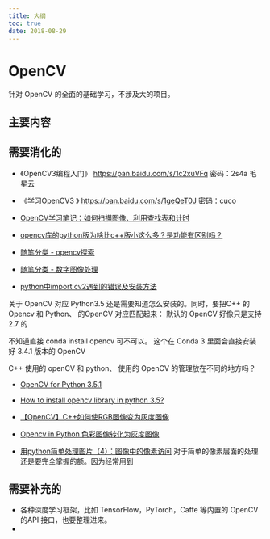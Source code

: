 ```yaml
---
title: 大纲
toc: true
date: 2018-08-29
---
```



# OpenCV

针对 OpenCV 的全面的基础学习，不涉及大的项目。

## 主要内容




## 需要消化的

- 《OpenCV3编程入门》 https://pan.baidu.com/s/1c2xuVFq 密码：2s4a  毛星云
- 《学习OpenCV3 》 https://pan.baidu.com/s/1geQeT0J 密码：cuco

- [OpenCV学习笔记：如何扫描图像、利用查找表和计时](https://blog.csdn.net/linj_m/article/details/10046777)

- [opencv库的python版为啥比c++版小这么多？是功能有区别吗？](https://www.zhihu.com/question/36368424)

- [随笔分类 - opencv探索](https://www.cnblogs.com/skyfsm/category/1000207.html)
- [随笔分类 - 数字图像处理](https://www.cnblogs.com/skyfsm/category/1085234.html)

- [python中import cv2遇到的错误及安装方法](https://blog.csdn.net/yuanlulu/article/details/79017116)

关于 OpenCV 对应 Python3.5 还是需要知道怎么安装的。同时，要把C++ 的 Opencv 和 Python、 的OpenCV 对应匹配起来： 默认的 OpenCV 好像只是支持 2.7 的

不知道直接 conda install opencv 可不可以。 这个在 Conda 3 里面会直接安装好 3.4.1 版本的 OpenCV

C++ 使用的 openCV 和 python、 使用的 OpenCV 的管理放在不同的地方吗？

- [OpenCV for Python 3.5.1](https://stackoverflow.com/questions/35466429/opencv-for-python-3-5-1)
- [How to install opencv library in python 3.5?](https://stackoverflow.com/questions/44898752/how-to-install-opencv-library-in-python-3-5)

- [【OpenCV】C++如何使RGB图像变为灰度图像](https://blog.csdn.net/u014395105/article/details/41308979)
- [Opencv in Python  色彩图像转化为灰度图像](http://blog.sina.com.cn/s/blog_141ce2b810102w033.html)


- [用python简单处理图片（4）：图像中的像素访问](https://www.cnblogs.com/denny402/p/5096491.html) 对于简单的像素层面的处理还是要完全掌握的额。因为经常用到

## 需要补充的

- 各种深度学习框架，比如 TensorFlow，PyTorch，Caffe 等内置的 OpenCV 的API 接口，也要整理进来。
-
